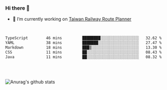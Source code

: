 ### Hi there 👋

- 🔭 I’m currently working on [Taiwan Railway Route Planner](https://github.com/Taiwan-Railway-Route-Planner)

<br/>

<!--START_SECTION:waka-->

```txt
TypeScript        46 mins         ████████░░░░░░░░░░░░░░░░░   32.62 %
YAML              38 mins         ███████░░░░░░░░░░░░░░░░░░   27.47 %
Markdown          18 mins         ███▒░░░░░░░░░░░░░░░░░░░░░   13.30 %
CSS               11 mins         ██░░░░░░░░░░░░░░░░░░░░░░░   08.43 %
Java              11 mins         ██░░░░░░░░░░░░░░░░░░░░░░░   08.32 %
```

<!--END_SECTION:waka-->

<br/>
<br/>

![Anurag's github stats](https://github-readme-stats.vercel.app/api?username=DepickereSven&show_icons=true&theme=tokyonight)



<!--
**DepickereSven/DepickereSven** is a ✨ _special_ ✨ repository because its `README.md` (this file) appears on your GitHub profile.

Here are some ideas to get you started:

- 🔭 I’m currently working on ...
- 🌱 I’m currently learning ...
- 👯 I’m looking to collaborate on ...
- 🤔 I’m looking for help with ...
- 💬 Ask me about ...
- 📫 How to reach me: ...
- 😄 Pronouns: ...
- ⚡ Fun fact: ...
-->
